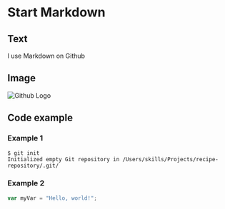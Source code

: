 # Start Markdown

## Text

I use Markdown on Github

## Image

![Github Logo](https://1000logos.net/wp-content/uploads/2021/05/GitHub-logo.png)

## Code example

### Example 1

```
$ git init
Initialized empty Git repository in /Users/skills/Projects/recipe-repository/.git/
```

### Example 2

``` javascript
var myVar = "Hello, world!";
```
